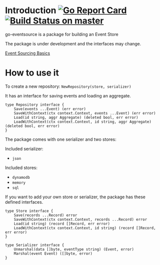 # Introduction [![Go Report Card](https://goreportcard.com/badge/github.com/SKF/go-eventsource)](https://goreportcard.com/report/github.com/SKF/go-eventsource) [![Build Status on master](https://travis-ci.org/SKF/go-eventsource.svg?branch=master)](https://travis-ci.org/SKF/go-eventsource)

go-eventsource is a package for building an Event Store

The package is under development and the interfaces may change.

[Event Sourcing Basics](http://eventstore.org.s3-website.eu-west-2.amazonaws.com/docs/event-sourcing-basics)

# How to use it
To create a new repository:
`NewRepository(store, serializer)`

It has an interface for saving events and loading an aggregate.
```
type Repository interface {
	Save(events ...Event) (err error)
	SaveWithContext(ctx context.Context, events ...Event) (err error)
	Load(id string, aggr Aggregate) (deleted bool, err error)
	LoadWithContext(ctx context.Context, id string, aggr Aggregate) (deleted bool, err error)
}
```

The package comes with one serializer and two stores:

Included serializer:
- `json`

Included stores:
- `dynamodb`
- `memory`
- `sql`

If you want to add your own store or serializer, the package has these defined interfaces.

```
type Store interface {
	Save(records ...Record) error
	SaveWithContext(ctx context.Context, records ...Record) error
	Load(id string) (record []Record, err error)
	LoadWithContext(ctx context.Context, id string) (record []Record, err error)
}
```
```
type Serializer interface {
	Unmarshal(data []byte, eventType string) (Event, error)
	Marshal(event Event) ([]byte, error)
}
```

